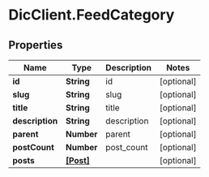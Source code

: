 # DicClient.FeedCategory

## Properties
Name | Type | Description | Notes
------------ | ------------- | ------------- | -------------
**id** | **String** | id | [optional] 
**slug** | **String** | slug | [optional] 
**title** | **String** | title | [optional] 
**description** | **String** | description | [optional] 
**parent** | **Number** | parent | [optional] 
**postCount** | **Number** | post_count | [optional] 
**posts** | [**[Post]**](Post.md) |  | [optional] 


